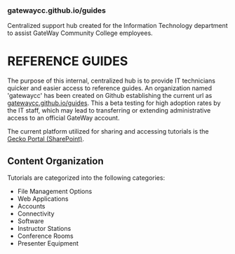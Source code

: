 ### gatewaycc.github.io/guides
Centralized support hub created for the Information Technology department to assist GateWay Community College employees.


# REFERENCE GUIDES

The purpose of this internal, centralized hub is to provide IT technicians quicker and easier access to reference guides.  An organization named 'gatewaycc' has been created on Github establishing the current url as [gatewaycc.github.io/guides](https://gatewaycc.github.io/guides/).  This a beta testing for high adoption rates by the IT staff, which may lead to transferring or extending administrative access to an official GateWay account.

The current platform utilized for sharing and accessing tutorials is the [Gecko Portal (SharePoint)](https://maricopa.sharepoint.com/sites/gwc_it/SitePages/Reference-Guides.aspx?web=1).

## Content Organization

Tutorials are categorized into the following categories:
* File Management Options
* Web Applications
* Accounts
* Connectivity
* Software
* Instructor Stations
* Conference Rooms
* Presenter Equipment
